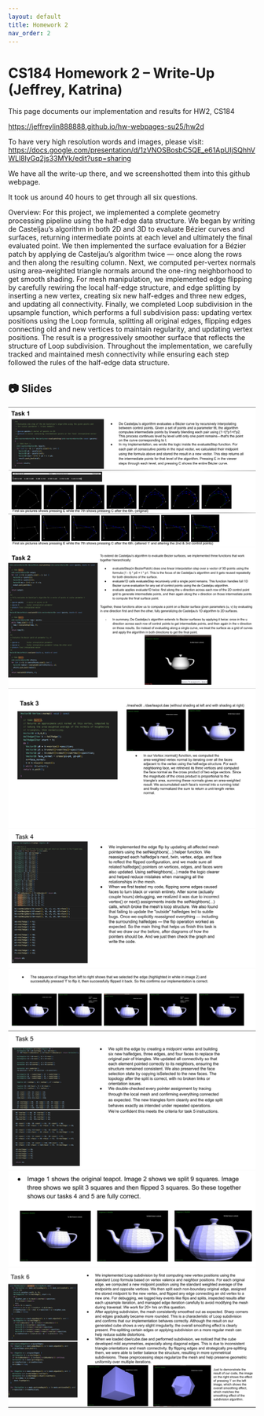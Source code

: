 ```yaml
---
layout: default
title: Homework 2
nav_order: 2
---
```


# CS184 Homework 2 – Write-Up (Jeffrey, Katrina)

This page documents our implementation and results for HW2, CS184

https://jeffreylin888888.github.io/hw-webpages-su25/hw2d



To have very high resolution words and images, please visit: https://docs.google.com/presentation/d/1zVNOSBosbC5QE_e61ApUIjSQhhVWLl8lyGq2js33MYk/edit?usp=sharing

We have all the write-up there, and we screenshotted them into this github webpage.

It took us around 40 hours to get through all six questions. 

Overview: For this project, we implemented a complete geometry processing pipeline using the half-edge data structure. We began by writing de Casteljau’s algorithm in both 2D and 3D to evaluate Bézier curves and surfaces, returning intermediate points at each level and ultimately the final evaluated point. We then implemented the surface evaluation for a Bézier patch by applying de Casteljau’s algorithm twice — once along the rows and then along the resulting column. Next, we computed per-vertex normals using area-weighted triangle normals around the one-ring neighborhood to get smooth shading. For mesh manipulation, we implemented edge flipping by carefully rewiring the local half-edge structure, and edge splitting by inserting a new vertex, creating six new half-edges and three new edges, and updating all connectivity. Finally, we completed Loop subdivision in the upsample function, which performs a full subdivision pass: updating vertex positions using the Loop formula, splitting all original edges, flipping edges connecting old and new vertices to maintain regularity, and updating vertex positions. The result is a progressively smoother surface that reflects the structure of Loop subdivision. Throughout the implementation, we carefully tracked and maintained mesh connectivity while ensuring each step followed the rules of the half-edge data structure.



## 📷 Slides

![Slide 1](assets/slide1.png)  
![Slide 2](assets/slide2.png)  
![Slide 3](assets/slide3.png)  
![Slide 4](assets/slide4.png)  
![Slide 5](assets/slide5.png)  
![Slide 6](assets/slide6.png)  
![Slide 7](assets/slide7.png)  
![Slide 8](assets/slide8.png)
